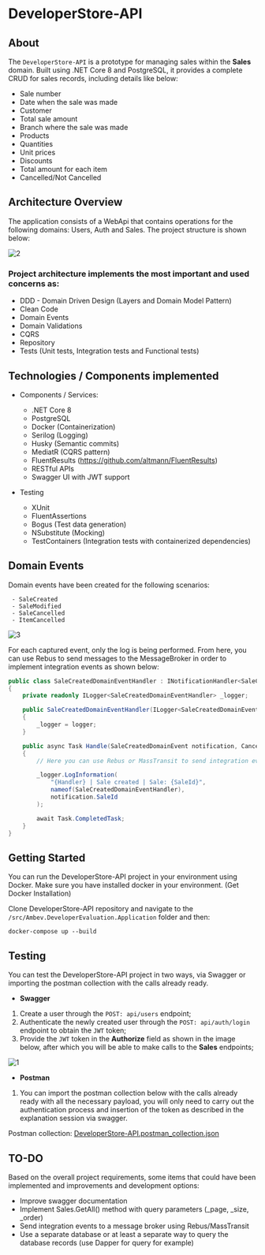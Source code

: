 # DeveloperStore-API

## About

The `DeveloperStore-API` is a prototype for managing sales within the **Sales** domain. Built using .NET Core 8 and PostgreSQL, it provides a complete CRUD for sales records, including details like below: 

-   Sale number
-   Date when the sale was made
-   Customer
-   Total sale amount
-   Branch where the sale was made
-   Products
-   Quantities
-   Unit prices
-   Discounts
-   Total amount for each item
-   Cancelled/Not Cancelled

## Architecture Overview

The application consists of a WebApi that contains operations for the following domains: Users, Auth and Sales. The project structure is shown below:

![2](https://github.com/user-attachments/assets/811456e8-1272-40d4-a70d-902637b895be)


### Project architecture implements the most important and used concerns as:

 - DDD - Domain Driven Design (Layers and Domain Model Pattern)
 - Clean Code
 - Domain Events
 - Domain Validations
 - CQRS
 - Repository
 - Tests (Unit tests, Integration tests and Functional tests)

## Technologies / Components implemented

 - Components / Services:
 
	 -   .NET Core 8
	 -   PostgreSQL
	 -   Docker  (Containerization)
	 -   Serilog  (Logging)
	 -   Husky  (Semantic commits)
	 -   MediatR  (CQRS pattern)
	 -   FluentResults (https://github.com/altmann/FluentResults)
	 -   RESTful APIs
	 -   Swagger UI with JWT support
	 
 - Testing
 
	 -   XUnit
	 -   FluentAssertions
	 -   Bogus  (Test data generation)
	 -   NSubstitute  (Mocking)
	 -   TestContainers  (Integration tests with containerized dependencies)
	 
##  Domain Events

Domain events have been created for the following scenarios:

     - SaleCreated
     - SaleModified
     - SaleCancelled
     - ItemCancelled

![3](https://github.com/user-attachments/assets/96e3b637-dd70-4b04-a008-1cd42b36e98a)


For each captured event, only the log is being performed. From here, you can use Rebus to send messages to the MessageBroker in order to implement integration events as shown below:

```csharp
public class SaleCreatedDomainEventHandler : INotificationHandler<SaleCreatedDomainEvent>
{
    private readonly ILogger<SaleCreatedDomainEventHandler> _logger;

    public SaleCreatedDomainEventHandler(ILogger<SaleCreatedDomainEventHandler> logger)
    {
        _logger = logger;
    }

    public async Task Handle(SaleCreatedDomainEvent notification, CancellationToken cancellationToken)
    {
        // Here you can use Rebus or MassTransit to send integration events to a MessageBroker

        _logger.LogInformation(
            "{Handler} | Sale created | Sale: {SaleId}",
            nameof(SaleCreatedDomainEventHandler),
            notification.SaleId
        );

        await Task.CompletedTask;
    }
}
```

## Getting Started

You can run the DeveloperStore-API project in your environment using Docker. Make sure you have installed docker in your environment. (Get Docker Installation)

Clone DeveloperStore-API repository and navigate to the ```/src/Ambev.DeveloperEvaluation.Application``` folder and then:

    docker-compose up --build

## Testing

You can test the DeveloperStore-API project in two ways, via Swagger or importing the postman collection with the calls already ready.

- **Swagger**

1. Create a user through the `POST: api/users` endpoint;
2. Authenticate the newly created user through the `POST: api/auth/login` endpoint to obtain the `JWT` token;
3. Provide the `JWT` token in the **Authorize** field as shown in the image below, after which you will be able to make calls to the **Sales** endpoints;

![1](https://github.com/user-attachments/assets/bc82c49d-f753-4324-84c6-16a71e9a3188)

- **Postman**

1. You can import the postman collection below with the calls already ready with all the necessary payload, you will only need to carry out the authentication process and insertion of the token as described in the explanation session via swagger.

Postman collection: [DeveloperStore-API.postman_collection.json](https://github.com/user-attachments/files/18940189/DeveloperStore-API.postman_collection.json)

## TO-DO

Based on the overall project requirements, some items that could have been implemented and improvements and development options:

- Improve swagger documentation
- Implement Sales.GetAll() method with query parameters (_page, _size, _order)
- Send integration events to a message broker using Rebus/MassTransit
- Use a separate database or at least a separate way to query the database records (use Dapper for query for example)




